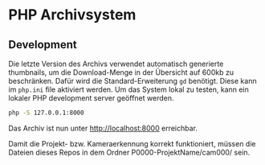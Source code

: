 # PHP Archivsystem

## Development
Die letzte Version des Archivs verwendet automatisch generierte thumbnails, um die Download-Menge in der Übersicht auf 600kb zu beschränken.
Dafür wird die Standard-Erweiterung `gd` benötigt. Diese kann im `php.ini` file aktiviert werden.
Um das System lokal zu testen, kann ein lokaler PHP development server geöffnet werden.

```sh
php -S 127.0.0.1:8000
```

Das Archiv ist nun unter [http://localhost:8000](http://localhost:8000) erreichbar.

Damit die Projekt- bzw. Kameraerkennung korrekt funktioniert, müssen die Dateien dieses Repos in dem Ordner P0000-ProjektName/cam000/ sein.